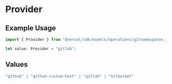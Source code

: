 # Provider

## Example Usage

```typescript
import { Provider } from "@vercel/sdk/models/operations/gitnamespaces.js";

let value: Provider = "gitlab";
```

## Values

```typescript
"github" | "github-custom-host" | "gitlab" | "bitbucket"
```